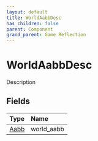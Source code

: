 ```yaml
---
layout: default
title: WorldAabbDesc
has_children: false
parent: Component
grand_parent: Game Reflection
---
```

# WorldAabbDesc
Description 

## Fields

| Type | Name |
|:----------|:--------------|
| [Aabb](/riftbreaker-wiki/docs/game-reflection/components/aabb/) | world_aabb |

